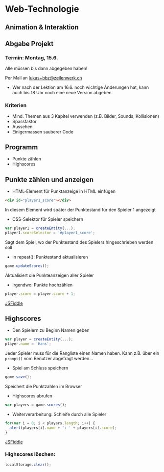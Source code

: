# Web-Technologie

## Animation & Interaktion



## Abgabe Projekt

### Termin: Montag, 15.6.

Alle müssen bis dann abgegeben haben!

Per Mail an lukas+bbz@zeilenwerk.ch

* Wer nach der Lektion am 16.6. noch wichtige Änderungen hat, kann auch bis 18 Uhr noch eine neue Version abgeben.


### Kriterien

* Mind. Themen aus 3 Kapitel verwenden (z.B. Bilder, Sounds, Kollisionen)
* Spassfaktor
* Aussehen
* Einigermassen sauberer Code



## Programm

* Punkte zählen
* Highscores



## Punkte zählen und anzeigen

* HTML-Element für Punktanzeige in HTML einfügen

```html
<div id="player1_score"></div>
```

In diesem Element wird später der Punktestand für den Spieler 1 angezeigt


* CSS-Selektor für Spieler speichern

```js
var player1 = createEntity(...);
player1.scoreSelector = '#player1_score';
```

Sagt dem Spiel, wo der Punktestand des Spielers hingeschrieben werden soll


* In repeat(): Punktestand aktualisieren

```js
game.updateScores();
```

Aktualisiert die Punkteanzeigen aller Spieler


* Irgendwo: Punkte hochzählen

```js
player.score = player.score + 1;
```

[JSFiddle](http://jsfiddle.net/9buv7ku1/)



## Highscores

* Den Spielern zu Beginn Namen geben

```js
var player = createEntity(...);
player.name = 'Hans';
```

Jeder Spieler muss für die Rangliste einen Namen haben. Kann z.B. über ein `prompt()` vom Benutzer abgefragt werden...


* Spiel am Schluss speichern

```js
game.save();
```

Speichert die Punktzahlen im Browser


* Highscores abrufen

```js
var players = game.scores();
```

* Weiterverarbeitung: Schleife durch alle Spieler

```js
for(var i = 0; i < players.length; i++) {
  alert(players[i].name + ': ' + players[i].score);
}
```

[JSFiddle](http://jsfiddle.net/8t9x6cwn/)


### Highscores löschen:

```js
localStorage.clear();
```